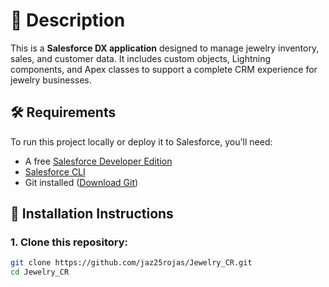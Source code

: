 # 📌 Description
This is a **Salesforce DX application** designed to manage jewelry inventory, sales, and customer data. It includes custom objects, Lightning components, and Apex classes to support a complete CRM experience for jewelry businesses.

## 🛠 Requirements
To run this project locally or deploy it to Salesforce, you'll need:
- A free [Salesforce Developer Edition](https://developer.salesforce.com/ )
- [Salesforce CLI](https://developer.salesforce.com/tools/sfdxcli )
- Git installed ([Download Git](https://git-scm.com/ ))

## 🚀 Installation Instructions

### 1. Clone this repository:
```bash
git clone https://github.com/jaz25rojas/Jewelry_CR.git 
cd Jewelry_CR

